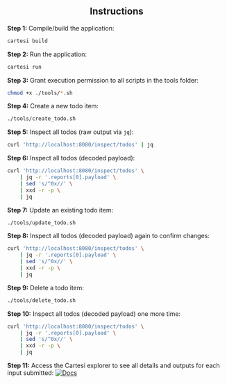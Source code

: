 ## <div align="center">Instructions</div>

**Step 1:** Compile/build the application:
```bash
cartesi build
```

**Step 2:** Run the application:
```bash
cartesi run
```

**Step 3:** Grant execution permission to all scripts in the tools folder:
```bash
chmod +x ./tools/*.sh
```

**Step 4:** Create a new todo item:
```bash
./tools/create_todo.sh
```

**Step 5:** Inspect all todos (raw output via `jq`):
```bash
curl 'http://localhost:8080/inspect/todos' | jq
```

**Step 6:** Inspect all todos (decoded payload):
```bash
curl 'http://localhost:8080/inspect/todos' \
    | jq -r '.reports[0].payload' \
    | sed 's/^0x//' \
    | xxd -r -p \
    | jq
```

**Step 7:** Update an existing todo item:
```bash
./tools/update_todo.sh
```

**Step 8:** Inspect all todos (decoded payload) again to confirm changes:
```bash
curl 'http://localhost:8080/inspect/todos' \
    | jq -r '.reports[0].payload' \
    | sed 's/^0x//' \
    | xxd -r -p \
    | jq
```

**Step 9:** Delete a todo item:
```bash
./tools/delete_todo.sh
```

**Step 10:** Inspect all todos (decoded payload) one more time:
```bash
curl 'http://localhost:8080/inspect/todos' \
    | jq -r '.reports[0].payload' \
    | sed 's/^0x//' \
    | xxd -r -p \
    | jq
```

**Step 11:** Access the Cartesi explorer to see all details and outputs for each input submitted:
[![Docs]][Link-docs]

[Docs]: https://img.shields.io/badge/Cartesi-Explorer-79F7FA?style=for-the-badge
[Link-docs]: http://localhost:8080/explorer
